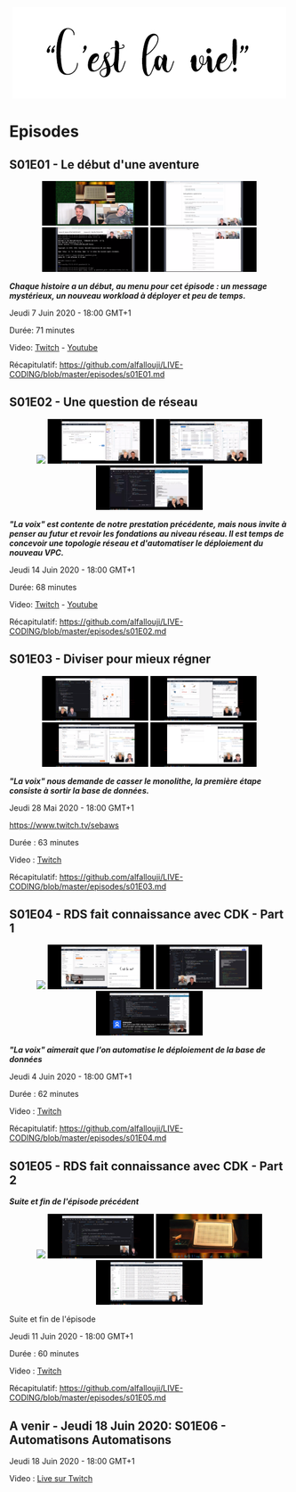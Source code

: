 <p align="center"><img src="https://raw.githubusercontent.com/alfallouji/LIVE-CODING/master/episodes/assets/cestlavie.jpg" /></p>

# Episodes 

## S01E01 - Le début d'une aventure
<p align="center">
  <img witdh="80" height="80" src="https://raw.githubusercontent.com/alfallouji/LIVE-CODING/master/episodes/assets/s01e01-a.png" />
  <img witdh="80" height="80" src="https://raw.githubusercontent.com/alfallouji/LIVE-CODING/master/episodes/assets/s01e01-b.png" />
  <img witdh="80" height="80" src="https://raw.githubusercontent.com/alfallouji/LIVE-CODING/master/episodes/assets/s01e01-c.png" />
  <img witdh="80" height="80" src="https://raw.githubusercontent.com/alfallouji/LIVE-CODING/master/episodes/assets/s01e01-d.png" />
</p>

***Chaque histoire a un début, au menu pour cet épisode : un message mystérieux, un nouveau workload à déployer et peu de temps.***

Jeudi 7 Juin 2020 - 18:00 GMT+1 

Durée: 71 minutes

Video: [Twitch](https://www.twitch.tv/videos/613997283) - [Youtube](https://www.youtube.com/watch?v=ZCRdFMfdCG0)

Récapitulatif: https://github.com/alfallouji/LIVE-CODING/blob/master/episodes/s01E01.md

## S01E02 - Une question de réseau

<p align="center">
  <img witdh="80" height="80" src="https://raw.githubusercontent.com/alfallouji/LIVE-CODING/master/episodes/assets/s01e02-a.png" />
  <img witdh="80" height="80" src="https://raw.githubusercontent.com/alfallouji/LIVE-CODING/master/episodes/assets/s01e02-b.png" />
  <img witdh="80" height="80" src="https://raw.githubusercontent.com/alfallouji/LIVE-CODING/master/episodes/assets/s01e02-c.png" />
  <img witdh="80" height="80" src="https://raw.githubusercontent.com/alfallouji/LIVE-CODING/master/episodes/assets/s01e02-d.png" /></p>

***"La voix" est contente de notre prestation précédente, mais nous invite à penser au futur et revoir les fondations au niveau réseau. Il est temps de concevoir une topologie réseau et d'automatiser le déploiement du nouveau VPC.***

Jeudi 14 Juin 2020 - 18:00 GMT+1

Durée: 68 minutes

Video: [Twitch](https://www.twitch.tv/videos/620885990) - [Youtube](https://www.youtube.com/watch?v=nM-0FbGKfLw)

Récapitulatif: https://github.com/alfallouji/LIVE-CODING/blob/master/episodes/s01E02.md

## S01E03 - Diviser pour mieux régner

<p align="center">
  <img witdh="80" height="80" src="https://raw.githubusercontent.com/alfallouji/LIVE-CODING/master/episodes/assets/s01e03-a.png" />
  <img witdh="80" height="80" src="https://raw.githubusercontent.com/alfallouji/LIVE-CODING/master/episodes/assets/s01e03-b.png" />
  <img witdh="80" height="80" src="https://raw.githubusercontent.com/alfallouji/LIVE-CODING/master/episodes/assets/s01e03-c.png" />
  <img witdh="80" height="80" src="https://raw.githubusercontent.com/alfallouji/LIVE-CODING/master/episodes/assets/s01e03-d.png" /></p>
  
***"La voix" nous demande de casser le monolithe, la première étape consiste à sortir la base de données.***

Jeudi 28 Mai 2020 - 18:00 GMT+1

https://www.twitch.tv/sebaws

Durée : 63 minutes

Video : [Twitch](https://www.twitch.tv/videos/634488159)

Récapitulatif: https://github.com/alfallouji/LIVE-CODING/blob/master/episodes/s01E03.md


## S01E04 - RDS fait connaissance avec CDK - Part 1

<p align="center">
  <img witdh="80" height="80" src="https://raw.githubusercontent.com/alfallouji/LIVE-CODING/master/episodes/assets/s01e04-a.png" />
  <img witdh="80" height="80" src="https://raw.githubusercontent.com/alfallouji/LIVE-CODING/master/episodes/assets/s01e04-b.png" />
  <img witdh="80" height="80" src="https://raw.githubusercontent.com/alfallouji/LIVE-CODING/master/episodes/assets/s01e04-c.png" />
  <img witdh="80" height="80" src="https://raw.githubusercontent.com/alfallouji/LIVE-CODING/master/episodes/assets/s01e04-d.png" /></p>
  
  
***"La voix" aimerait que l'on automatise le déploiement de la base de données***

Jeudi 4 Juin 2020 - 18:00 GMT+1

Durée : 62 minutes

Video : [Twitch](https://www.twitch.tv/videos/647898443)

Récapitulatif: https://github.com/alfallouji/LIVE-CODING/blob/master/episodes/s01E04.md


## S01E05 - RDS fait connaissance avec CDK - Part 2

***Suite et fin de l'épisode précédent***

<p align="center">
  <img witdh="80" height="80" src="https://raw.githubusercontent.com/alfallouji/LIVE-CODING/master/episodes/assets/s01e05-a.png" />
  <img witdh="80" height="80" src="https://raw.githubusercontent.com/alfallouji/LIVE-CODING/master/episodes/assets/s01e05-b.png" />
  <img witdh="80" height="80" src="https://raw.githubusercontent.com/alfallouji/LIVE-CODING/master/episodes/assets/s01e05-c.png" />
  <img witdh="80" height="80" src="https://raw.githubusercontent.com/alfallouji/LIVE-CODING/master/episodes/assets/s01e05-d.png" /></p>
  
  
Suite et fin de l'épisode 

Jeudi 11 Juin 2020 - 18:00 GMT+1

Durée : 60 minutes

Video : [Twitch](https://www.twitch.tv/videos/641191131)

Récapitulatif: https://github.com/alfallouji/LIVE-CODING/blob/master/episodes/s01E05.md


## A venir - Jeudi 18 Juin 2020: S01E06 - Automatisons Automatisons

Jeudi 18 Juin 2020 - 18:00 GMT+1

Video : [Live sur Twitch](https://www.twitch.tv/sebaws)
